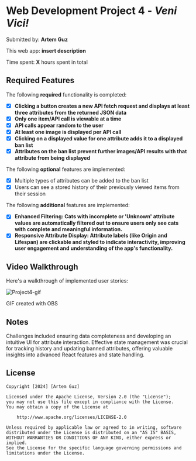 # Web Development Project 4 - *Veni Vici!*

Submitted by: **Artem Guz**

This web app: **insert description**

Time spent: **X** hours spent in total

## Required Features

The following **required** functionality is completed:

- [x] **Clicking a button creates a new API fetch request and displays at least three attributes from the returned JSON data**
- [x] **Only one item/API call is viewable at a time**
- [x] **API calls appear random to the user**
- [x] **At least one image is displayed per API call**
- [x] **Clicking on a displayed value for one attribute adds it to a displayed ban list**
- [x] **Attributes on the ban list prevent further images/API results with that attribute from being displayed**

The following **optional** features are implemented:

- [x] Multiple types of attributes can be added to the ban list
- [x] Users can see a stored history of their previously viewed items from their session

The following **additional** features are implemented:

- [x] **Enhanced Filtering: Cats with incomplete or 'Unknown' attribute values are automatically filtered out to ensure users only see cats with complete and meaningful information.**
- [x] **Responsive Attribute Display: Attribute labels (like Origin and Lifespan) are clickable and styled to indicate interactivity, improving user engagement and understanding of the app's functionality.**

## Video Walkthrough

Here's a walkthrough of implemented user stories:


![Project4-gif](https://github.com/arteeguz/CodePath_WEB102_Project4/assets/118378371/0e15b64d-bb5a-438b-b907-05e75b52d2f7)


<!-- Replace this with whatever GIF tool you used! -->
GIF created with OBS 
<!-- Recommended tools:
[Kap](https://getkap.co/) for macOS
[ScreenToGif](https://www.screentogif.com/) for Windows
[peek](https://github.com/phw/peek) for Linux. -->

## Notes

Challenges included ensuring data completeness and developing an intuitive UI for attribute interaction. Effective state management was crucial for tracking history and updating banned attributes, offering valuable insights into advanced React features and state handling.


## License

    Copyright [2024] [Artem Guz]

    Licensed under the Apache License, Version 2.0 (the "License");
    you may not use this file except in compliance with the License.
    You may obtain a copy of the License at

        http://www.apache.org/licenses/LICENSE-2.0

    Unless required by applicable law or agreed to in writing, software
    distributed under the License is distributed on an "AS IS" BASIS,
    WITHOUT WARRANTIES OR CONDITIONS OF ANY KIND, either express or implied.
    See the License for the specific language governing permissions and
    limitations under the License.